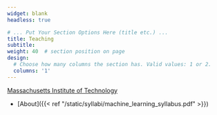 ```yaml
---
widget: blank
headless: true

# ... Put Your Section Options Here (title etc.) ...
title: Teaching
subtitle:
weight: 40  # section position on page
design:
  # Choose how many columns the section has. Valid values: 1 or 2.
  columns: '1'
---
```


[Massachusetts Institute of Technology](http://www.mit.edu/)

- [About]({{< ref "/static/syllabi/machine_learning_syllabus.pdf" >}})
